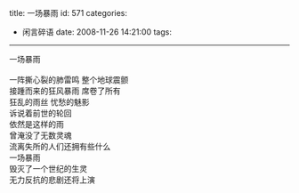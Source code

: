 title: 一场暴雨
id: 571
categories:
  - 闲言碎语
date: 2008-11-26 14:21:00
tags:
---

一场暴雨
</br>
</br>一阵撕心裂的肺雷鸣 整个地球震颤
</br>接踵而来的狂风暴雨 席卷了所有
</br>狂乱的雨丝 忧愁的魅影
</br>诉说着前世的轮回
</br>依然是这样的雨
</br>曾淹没了无数灵魂
</br>流离失所的人们还拥有些什么
</br>一场暴雨
</br>毁灭了一个世纪的生灵
</br>无力反抗的悲剧还将上演